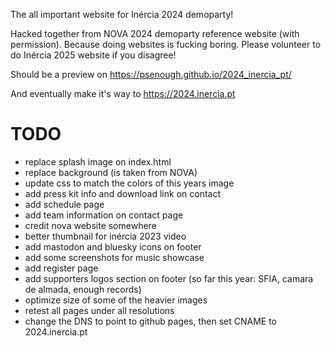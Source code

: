 The all important website for Inércia 2024 demoparty!

Hacked together from NOVA 2024 demoparty reference website (with permission). Because doing websites is fucking boring. Please volunteer to do Inércia 2025 website if you disagree!

Should be a preview on https://psenough.github.io/2024_inercia_pt/

And eventually make it's way to https://2024.inercia.pt

# TODO

- replace splash image on index.html
- replace background (is taken from NOVA)
- update css to match the colors of this years image
- add press kit info and download link on contact
- add schedule page
- add team information on contact page
- credit nova website somewhere
- better thumbnail for inércia 2023 video
- add mastodon and bluesky icons on footer
- add some screenshots for music showcase
- add register page
- add supporters logos section on footer (so far this year: SFIA, camara de almada, enough records)
- optimize size of some of the heavier images
- retest all pages under all resolutions
- change the DNS to point to github pages, then set CNAME to 2024.inercia.pt
